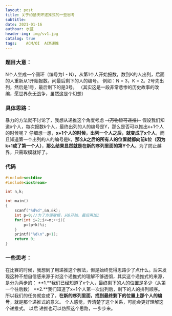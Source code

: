 ```yaml
---
layout: post
title: 关于约瑟夫环递推式的一些思考
subtitle: 
date: 2021-01-16
authour: 水蓝
header-img: img/sv1.jpg
catalog: true
tags:    ACM/OI  ACM递推
---
```



### 题目大意：
N个人坐成一个圆环（编号为1 - N），从第1个人开始报数，数到K的人出列，后面的人重新从1开始报数。问最后剩下的人的编号。
例如：N = 3，K = 2。2号先出列，然后是1号，最后剩下的是3号。
（其实这是一段非常悲惨的历史故事的改编，愿世界永无战争，虽然这是个幻想）
### 具体思路：
暴力的方法就不讨论了，我想从递推这个角度考虑 ~~（万物皆可递推）~~
假设我们知道x个人，每次报数k个人，最终出列的人的编号是Y，那么是否可以推出x+1个人的时候呢？
仔细想一想，**x+1个人的时候，出列一个人之后，就变成了x个人**，而且知道第一个出列的人的编号是k，**那么k之后的所有人的位置就都向前k位（因为k+1成了第一个人）**，**那么结果显然就是在新的序列里面的第Y个人**。为了防止越界，只需取模就好了。

### 代码
```cpp
#include<cstdio>
#include<iostream>

int n,k;

int main()
{
    scanf("%d%d",&n,&k);
    int p=0;//为了方便取模，从0开始，最后再加1
    for(int i=2;i<=n;++i){
        p=(p+k)%i;
    }
    printf("%d\n",p+1);
    return 0;
}
```

### 一些思考：
在比赛的时候，我想到了用递推这个解法，但是始终觉得思路少了点什么。后来发现这种不想自信感来源于对这个递推式的理解不够透彻，其实这个递推式的来源，是分为两步的：
**1.**我们已经知道了x个人，最终剩下的人的位置是多少（从第一个往后数）
**2.**我们知道了x+1个人第一次出列后，剩下的人的排列顺序。
所以我们的任务就变成了，**在新的序列里面，找到最终剩下的位置上那个人的编号**，就是那个递推式的意义。
个人感觉，弄清楚了这个关系，可能会更好理解这个递推式。
以后 递推也可以仿照这个思路，一步步来。
